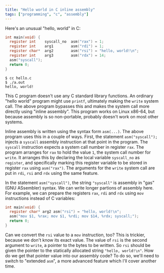 ```yaml
---
title: "Hello world in C inline assembly"
tags: ["programming", "c", "assembly"]
---
```


Here's an unusual "hello, world" in C:

```c
int main(void) {
  register int    syscall_no  asm("rax") = 1;
  register int    arg1        asm("rdi") = 1;
  register char*  arg2        asm("rsi") = "hello, world!\n";
  register int    arg3        asm("rdx") = 14;
  asm("syscall");
  return 0;
}
```

```console
$ cc hello.c
$ ./a.out
hello, world!
```

This C program doesn't use any C standard library functions.
An ordinary "hello world" program might use `printf`,
ultimately making the `write` system call.
The above program bypasses this
and makes the system call more directly
using "inline assembly".
This program works on Linux x86-64,
but because assembly is so non-portable,
probably doesn't work on most other systems.

Inline assembly is written using the syntax form `asm(...)`.
The above program uses this in a couple of ways.
First, the statement `asm("syscall");`
injects a `syscall` assembly instruction
at that point in the program.
The `syscall` instruction expects a system call number in register `rax`.
The program arranges for `rax` to hold the value `1`,
the system call number for `write`.
It arranges this by declaring the local variable `syscall_no` as `register`,
and specifically marking this register variable to be stored in register `rax`
using `asm("rax")`.
The arguments for the `write` system call
are put in `rdi`, `rsi` and `rdx`
using the same feature.

In the statement `asm("syscall")`,
the string `"syscall"` is assembly in "gas" (GNU ASsembler) syntax.
We can write longer partions of assembly here.
For example, we can prepare the registers `rax`, `rdi` and `rdx`
using `mov` instructions instead of C variables:

```c
int main(void) {
  register char* arg2 asm("rsi") = "hello, world!\n";
  asm("mov $1, %rax; mov $1, %rdi; mov $14, %rdx; syscall;");
  return 0;
}
```

Can we convert the `rsi` value to a `mov` instruction, too?
This is trickier, because we don't know its exact value.
The value of `rsi` is the second argument to `write`,
a pointer to the bytes to be written.
So `rsi` should be given the pointer to the statically allocated string `"hello, world!\n"`.
How do we get that pointer value into our assembly code?
To do so,
we'll need to switch to "extended `asm`",
a more advanced feature which I'll cover another time.
